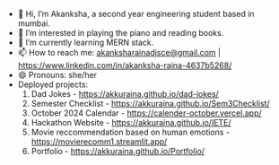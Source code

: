 - 👋 Hi, I’m Akanksha, a second year engineering student based in mumbai.
- 👀 I’m interested in playing the piano and reading books.
- 🌱 I’m currently learning MERN stack.
- 📫 How to reach me: akanksharainadjsce@gmail.com | https://www.linkedin.com/in/akanksha-raina-4637b5268/
- 😄 Pronouns: she/her
- Deployed projects:
  1. Dad Jokes - https://akkuraina.github.io/dad-jokes/
  2. Semester Checklist - https://akkuraina.github.io/Sem3Checklist/
  3. October 2024 Calendar - https://calender-october.vercel.app/
  4. Hackathon Website - https://akkuraina.github.io/IETE/
  5. Movie reccommendation based on human emotions - https://movierecomm1.streamlit.app/
  6. Portfolio - https://akkuraina.github.io/Portfolio/

<!---
akkuraina/akkuraina is a ✨ special ✨ repository because its `README.md` (this file) appears on your GitHub profile.
You can click the Preview link to take a look at your changes.
--->
